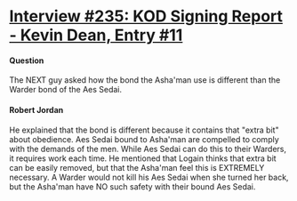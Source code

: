 # [Interview #235: KOD Signing Report - Kevin Dean, Entry #11](https://www.theoryland.com/intvmain.php?i=235#11)

#### Question

The NEXT guy asked how the bond the Asha'man use is different than the Warder bond of the Aes Sedai.

#### Robert Jordan

He explained that the bond is different because it contains that "extra bit" about obedience. Aes Sedai bound to Asha'man are compelled to comply with the demands of the men. While Aes Sedai can do this to their Warders, it requires work each time. He mentioned that Logain thinks that extra bit can be easily removed, but that the Asha'man feel this is EXTREMELY necessary. A Warder would not kill his Aes Sedai when she turned her back, but the Asha'man have NO such safety with their bound Aes Sedai.

